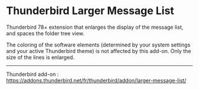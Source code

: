# Thunderbird Larger Message List
Thunderbird 78+ extension that enlarges the display of the message list, and spaces the folder tree view.

The coloring of the software elements (determined by your system settings and your active Thunderbird theme) is not affected by this add-on. Only the size of the lines is enlarged.

---

Thunderbird add-on : https://addons.thunderbird.net/fr/thunderbird/addon/larger-message-list/